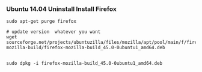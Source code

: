 ### Ubuntu 14.04  Uninstall Install Firefox

```
sudo apt-get purge firefox

# update version  whatever you want
wget sourceforge.net/projects/ubuntuzilla/files/mozilla/apt/pool/main/f/firefox-mozilla-build/firefox-mozilla-build_45.0-0ubuntu1_amd64.deb


sudo dpkg -i firefox-mozilla-build_45.0-0ubuntu1_amd64.deb


```
